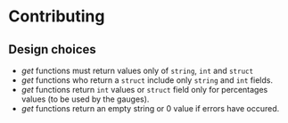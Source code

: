Contributing
============

Design choices
--------------
* *get* functions must return values only of `string`, `int` and `struct`
* *get* functions who return a `struct` include only `string` and `int` fields.
* *get* functions return `int` values or `struct` field only for percentages values (to be used by the gauges).
* *get* functions return an empty string or 0 value if errors have occured.
